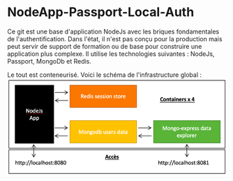 # NodeApp-Passport-Local-Auth
Ce git est une base d'application NodeJs avec les briques fondamentales de l'authentification.
Dans l'état, il n'est pas conçu pour la production mais peut servir de support de formation ou de base pour construire une application plus complexe.
Il utilise les technologies suivantes : NodeJs, Passport, MongoDb et Redis.

Le tout est conteneurisé.
Voici le schéma de l'infrastructure global :
![containers structure](https://github.com/denislevrat/NodeApp-Passport-Local-Auth/blob/master/docs/NodeappStructure.png)
